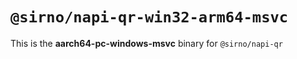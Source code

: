 # `@sirno/napi-qr-win32-arm64-msvc`

This is the **aarch64-pc-windows-msvc** binary for `@sirno/napi-qr`
